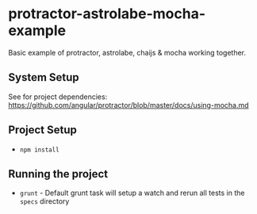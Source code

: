 protractor-astrolabe-mocha-example
=======================

Basic example of protractor, astrolabe, chaijs &amp; mocha working together.

## System Setup 
See for project dependencies: https://github.com/angular/protractor/blob/master/docs/using-mocha.md

## Project Setup

* `npm install`

## Running the project

* `grunt` - Default grunt task will setup a watch and rerun all tests in the `specs` directory
